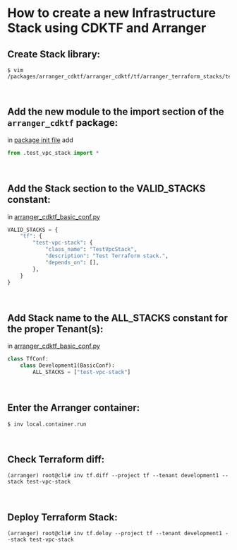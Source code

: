 # How to create a new Infrastructure Stack using CDKTF and Arranger

## Create Stack library:

```shell
$ vim /packages/arranger_cdktf/arranger_cdktf/tf/arranger_terraform_stacks/test_vpc_stack.py
```   

<br>

## Add the new module to the import section of the `arranger_cdktf` package:

in [package init file](../../python3/packages/arranger_cdktf/arranger_cdktf/tf/arranger_terraform_stacks/__init__.py) add

```python
from .test_vpc_stack import *
```

<br>

## Add the Stack section to the VALID_STACKS constant:

in [arranger_cdktf_basic_conf.py](../../python3/packages/arranger_conf/arranger_conf/basic_conf/arranger_cdktf_basic_conf.py)

```python
VALID_STACKS = {
    "tf": {
        "test-vpc-stack": {
            "class_name": "TestVpcStack",
            "description": "Test Terraform stack.",
            "depends_on": [],
        },
    }
}
```

<br>

## Add Stack name to the ALL_STACKS constant for the proper Tenant(s):

in [arranger_cdktf_basic_conf.py](../../python3/packages/arranger_conf/arranger_conf/arranger_cdktf_conf.py)

```python
class TfConf:
    class Development1(BasicConf):
        ALL_STACKS = ["test-vpc-stack"]
```

<br>

## Enter the Arranger container:

```shell
$ inv local.container.run
```

<br>

## Check Terraform diff:

```shell
(arranger) root@cli# inv tf.diff --project tf --tenant development1 --stack test-vpc-stack
```

<br>

## Deploy Terraform Stack:

```shell
(arranger) root@cli# inv tf.deloy --project tf --tenant development1 --stack test-vpc-stack
```
